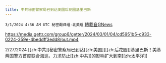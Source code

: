 ```yaml
---
title: 中共秘密警察局已到达美国后花园基里巴斯
---
```

`3/1/2024 4:36 AM UTC 秘密翻译组-北美组` [轉載自GNews](https://gnews.org/articles/2355135)


https://media.gettr.com/group6/getter/2024/03/01/04/cd5951b5-c933-0224-359e-4beddff3edd8/out.mp4

2/27/2024 [[zh:中共]]秘密警察局已到达[[zh:美国]][[zh:后花园]]基里巴斯！美基两国警方首度联合海巡，力求防止[[zh:中共]]的影响扩大到南[[zh:太平洋]]
